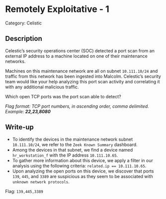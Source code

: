 # Remotely Exploitative - 1
Category: Celistic

## Description
Celestic’s security operations center (SOC) detected a port scan from an external IP address to a machine located on one of their maintenance networks.

Machines on this maintenance network are all on subnet `10.111.10/24` and traffic from this network has been ingested into Malcolm. Celestic’s security team would like your help analyzing this port scan activity and correlating it with any additional malicious traffic.

Which open TCP ports was the port scan able to detect?

*Flag format: TCP port numbers, in ascending order, comma delimited. Example: **22,23,8080***

## Write-up
- To identify the devices in the maintenance network subnet `10.111.10/24`, we refer to the `Zeek Known Summary` dashboard.
- Among the devices in that subnet, we find a device named `hr_workstation_f` with the IP address `10.111.10.65`.
- To gather more information about this device, we apply a filter in our analysis using the following criteria: `related.ip == 10.111.10.65`.
- Upon analyzing the open ports on this device, we discover that ports `139`, `445`, and `3389` are suspicious as they seem to be associated with `unknown network protocols`.

Flag: `139,445,3389`
